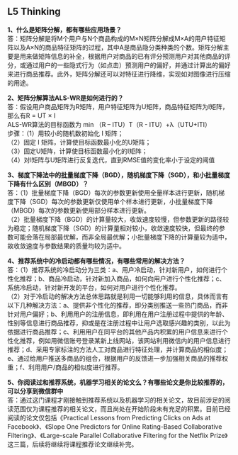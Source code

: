 ## L5 Thinking
**1、什么是矩阵分解，都有哪些应用场景？**  
答：矩阵分解是将M个用户与N个商品构成的M×N矩阵分解成M×A的用户特征矩阵以及A×N的商品特征矩阵的过程，其中A是商品隐分类种类的个数。矩阵分解主要是用来做矩阵信息的补全，根据用户对商品的已有评分预测用户对其他商品的评分，或通过用户的一些隐式行为（如点击）预测用户的偏好，并通过计算出的偏好来进行商品推荐。此外，矩阵分解还可以对特征进行降维，实现如对图像进行压缩的用途。  

**2、矩阵分解算法ALS-WR是如何进行的？**  
答：假设用户商品矩阵为R矩阵，用户特征矩阵为U矩阵，商品特征矩阵为I矩阵，那么有R = UT × I  
ALS-WR算法的目标函数为 min （R – ITU）T（R - ITU）+λ（UTU+ITI）  
步骤：（1）用较小的随机数初始化 I 矩阵；  
（2）固定 I 矩阵，计算使目标函数最小化的U矩阵；  
（3）固定U矩阵，计算使目标函数最小化的I矩阵；  
（4）对I矩阵与U矩阵进行反复迭代，直到RMSE值的变化率小于设定的阈值  

**3、梯度下降法中的批量梯度下降（BGD），随机梯度下降（SGD），和小批量梯度下降有什么区别（MBGD）？**  
答：（1）批量梯度下降（BGD）每次的参数更新使用全量样本进行更新，随机梯度下降（SGD）每次的参数更新仅使用单个样本进行更新，小批量梯度下降（MBGD）每次的参数更新使用部分样本进行更新。  
（2）批量梯度下降（BGD）的计算量较大，收敛速度较慢，但参数更新的路径较为稳定；随机梯度下降（SGD）的计算量相对较小，收敛速度较快，但最终的参数可能会落在局部最优解，而非全局最优解；小批量梯度下降的计算量较为适中，故收敛速度与参数结果的质量均较为适中。  

**4、推荐系统中的冷启动都有哪些情况，有哪些常用的解决方法？**  
答：（1）推荐系统的冷启动分为三类：a、用户冷启动，针对新用户，如何进行个性化推荐；b、商品冷启动，针对新加入商品，如何向用户进行个性化推荐；c、系统冷启动，针对新开发的平台，如何对用户进行个性化推荐。  
（2）对于冷启动的解决方法总体思路就是利用一切能够利用的信息，具体而言有以下几种解决方法：a、提供非个性化的推荐，即分类别推送一些热门商品，而非针对用户偏好；b、利用用户的注册信息，即利用在用户注册过程中提供的年龄、性别等信息进行商品推荐，抑或是在注册过程中让用户选取感兴趣的类别，以此为依据进行商品推荐；c、利用用户在同平台的其他产品内积累的用户信息来进行个性化推荐，例如用微信账号登录某新上线网站，该网站利用微信内的用户信息进行推荐；d、采用专家标注的方法人工对商品进行特征处理，并计算商品的相似度；e、通过给用户推送多商品的组合，根据用户的反馈进一步加强相关商品的推荐权重；f、利用用户/商品的相似度进行推荐。  

**5、你阅读过和推荐系统，机器学习相关的论文么？有哪些论文是你比较推荐的，可以分享到微信群中**  
答：通过这门课程才刚接触到推荐系统以及机器学习的相关论文，故目前涉足的阅读范围仅为课程推荐的相关论文，而且尚处在开始阶段未有充足的积累。目前已经阅读的论文仅包括《Practical Lessons from Predicting Clicks on Ads at Facebook》、《Slope One Predictors for Online Rating-Based Collaborative Filtering》、《Large-scale Parallel Collaborative Filtering for the Netflix Prize》这三篇，后续将继续将课程推荐论文继续补完。
